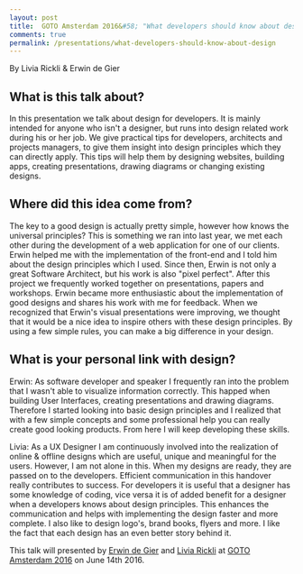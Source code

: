 ```yaml
---
layout: post
title:  GOTO Amsterdam 2016&#58; "What developers should know about design"
comments: true
permalink: /presentations/what-developers-should-know-about-design
---
```

By Livia Rickli & Erwin de Gier

## What is this talk about?
In this presentation we talk about design for developers. It is mainly intended for anyone who isn't a designer, but runs into design related work during his or her job. We give practical tips for developers, architects and projects managers, to give them insight into design principles which they can directly apply. This tips will help them by designing websites, building apps, creating presentations, drawing diagrams or changing existing designs.

## Where did this idea come from?
The key to a good design is actually pretty simple, however how knows the universal principles? This is something we ran into last year, we met each other during the development of a web application for one of our clients. Erwin helped me with the implementation of the front-end and I told him about the design principles which I used. Since then, Erwin is not only a great Software Architect, but his work is also "pixel perfect". After this project we frequently worked together on presentations, papers and workshops. Erwin became more enthusiastic about the implementation of good designs and shares his work with me for feedback. When we recognized that Erwin's visual presentations were improving, we thought that it would be a nice idea to inspire others with these design principles. By using a few simple rules, you can make a big difference in your design.

## What is your personal link with design?
Erwin&#58; As software developer and speaker I frequently ran into the problem that I wasn't able to visualize information correctly. This happed when building User Interfaces, creating presentations and drawing diagrams. Therefore I started looking into basic design principles and I realized that with a few simple concepts and some professional help you can really create good looking products. From here I will keep developing these skills.

Livia&#58; As a UX Designer I am continuously involved into the realization of online & offline designs which are useful, unique and meaningful for the users. However, I am not alone in this. When my designs are ready, they are passed on to the developers. Efficient communication in this handover really contributes to success. For developers it is useful that a designer has some knowledge of coding, vice versa it is of added benefit for a designer when a developers knows about design principles. This enhances the communication and helps with implementing the design faster and more complete. I also like to design logo's, brand books, flyers and more. I like the fact that each design has an even better story behind it.

This talk will presented by [Erwin de Gier](http://edegier.nl) and [Livia Rickli](http://liviarickli.nl) at [GOTO Amsterdam 2016](http://gotocon.com/amsterdam-2016/speaker/Erwin+de+Gier) on June 14th 2016.